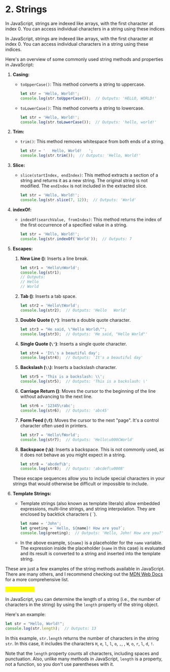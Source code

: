 # 2. Strings

In JavaScript, strings are indexed like arrays, with the first character at index 0. You can access individual characters in a string using these indices

In JavaScript, strings are indexed like arrays, with the first character at index 0. You can access individual characters in a string using these indices.

Here's an overview of some commonly used string methods and properties in JavaScript:

1. **Casing:**
   *   `toUpperCase()`: This method converts a string to uppercase.

       ```javascript
       let str = 'Hello, World!';
       console.log(str.toUpperCase());  // Outputs: 'HELLO, WORLD!'
       ```
   *   `toLowerCase()`: This method converts a string to lowercase.

       ```javascript
       let str = 'Hello, World!';
       console.log(str.toLowerCase());  // Outputs: 'hello, world!'
       ```
2. **Trim:**
   *   `trim()`: This method removes whitespace from both ends of a string.

       ```javascript
       let str = '   Hello, World!   ';
       console.log(str.trim());  // Outputs: 'Hello, World!'
       ```
3. **Slice:**
   *   `slice(startIndex, endIndex)`: This method extracts a section of a string and returns it as a new string. The original string is not modified. The `endIndex` is not included in the extracted slice.

       ```javascript
       let str = 'Hello, World!';
       console.log(str.slice(7, 12));  // Outputs: 'World'
       ```
4. **indexOf:**
   *   `indexOf(searchValue, fromIndex)`: This method returns the index of the first occurrence of a specified value in a string.

       ```javascript
       let str = 'Hello, World!';
       console.log(str.indexOf('World'));  // Outputs: 7
       ```
5.  **Escapes:**

    1.  **New Line ()**: Inserts a line break.

        ```javascript
        let str1 = 'Hello\nWorld';
        console.log(str1);
        // Outputs:
        // Hello
        // World
        ```
    2.  **Tab ()**: Inserts a tab space.

        ```javascript
        let str2 = 'Hello\tWorld';
        console.log(str2);  // Outputs: 'Hello   World'
        ```
    3.  **Double Quote (`\"`)**: Inserts a double quote character.

        ```javascript
        let str3 = "He said, \"Hello World\"";
        console.log(str3);  // Outputs: 'He said, "Hello World"'
        ```
    4.  **Single Quote (`\'`)**: Inserts a single quote character.

        ```javascript
        let str4 = 'It\'s a beautiful day';
        console.log(str4);  // Outputs: 'It's a beautiful day'
        ```
    5.  **Backslash (`\\`)**: Inserts a backslash character.

        ```javascript
        let str5 = 'This is a backslash: \\';
        console.log(str5);  // Outputs: 'This is a backslash: \'
        ```
    6.  **Carriage Return ()**: Moves the cursor to the beginning of the line without advancing to the next line.

        ```javascript
        let str6 = '12345\rabc';
        console.log(str6);  // Outputs: 'abc45'
        ```
    7.  **Form Feed (`\f`)**: Moves the cursor to the next "page". It's a control character often used in printers.

        ```javascript
        let str7 = 'Hello\fWorld';
        console.log(str7);  // Outputs: 'Hello\u000CWorld'
        ```
    8.  **Backspace (`\b`)**: Inserts a backspace. This is not commonly used, as it does not behave as you might expect in a string.

        ```javascript
        let str8 = 'abcdef\b';
        console.log(str8);  // Outputs: 'abcdef\u0008'
        ```

    These escape sequences allow you to include special characters in your strings that would otherwise be difficult or impossible to include.
6. **Template Strings:**
   *   Template strings (also known as template literals) allow embedded expressions, multi-line strings, and string interpolation. They are enclosed by backtick characters ( \`).

       ```javascript
       let name = 'John';
       let greeting = `Hello, ${name}! How are you?`;
       console.log(greeting);  // Outputs: 'Hello, John! How are you?'
       ```
   * In the above example, `${name}` is a placeholder for the `name` variable. The expression inside the placeholder (`name` in this case) is evaluated and its result is converted to a string and inserted into the template string.

These are just a few examples of the string methods available in JavaScript. There are many others, and I recommend checking out the [MDN Web Docs](https://developer.mozilla.org/en-US/docs/Web/JavaScript/Reference/Global\_Objects/String) for a more comprehensive list.

<mark style="color:yellow;">**String Length**</mark>

In JavaScript, you can determine the length of a string (i.e., the number of characters in the string) by using the `length` property of the string object.

Here's an example:

```javascript
let str = "Hello, World!";
console.log(str.length);  // Outputs: 13
```

In this example, `str.length` returns the number of characters in the string `str`. In this case, it includes the characters `H`, `e`, `l`, `l`, `o`, `,`, , `W`, `o`, `r`, `l`, `d`, `!`.

Note that the `length` property counts all characters, including spaces and punctuation. Also, unlike many methods in JavaScript, `length` is a property, not a function, so you don't use parentheses with it.
